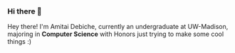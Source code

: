 ### Hi there 👋

<!--
**amitai-debiche/amitai-debiche** is a ✨ _special_ ✨ repository because its `README.md` (this file) appears on your GitHub profile.

Here are some ideas to get you started:

- 🔭 I’m currently working on ...
- 🌱 I’m currently learning ...
- 👯 I’m looking to collaborate on ...
- 🤔 I’m looking for help with ...
- 💬 Ask me about ...
- 📫 How to reach me: ...
- 😄 Pronouns: ...
- ⚡ Fun fact: ...
-->

 Hey there! I'm Amitai Debiche, currently an undergraduate at UW-Madison, majoring in **Computer Science** with Honors just trying to make some cool things :)





   
